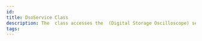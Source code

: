 ```yaml
---
id: 
title: DsoService Class
description: The  class accesses the  (Digital Storage Oscilloscope) service of Pokit devices.
tags:
---
```

